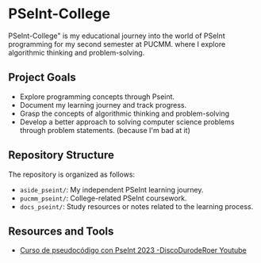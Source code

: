 # PSeInt-College
 PSeInt-College" is my educational journey into the world of PSeInt programming for my second semester at PUCMM. where I explore algorithmic thinking and problem-solving.

## Project Goals

- Explore programming concepts through Pseint.
- Document my learning journey and track progress.
- Grasp the concepts of algorithmic thinking and problem-solving
- Develop a better approach to solving computer science problems through problem statements. (because I'm bad at it)

## Repository Structure
The repository is organized as follows:

- `aside_pseint/`: My independent PSeInt learning journey.
- `pucmm_pseint/`: College-related PSeInt coursework.
- `docs_pseint/`: Study resources or notes related to the learning process.

## Resources and Tools
* [Curso de pseudocódigo con PseInt 2023 -DiscoDurodeRoer Youtube](https://www.youtube.com/watch?v=zOjov-2OZ0E)
